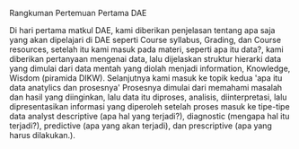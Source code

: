 Rangkuman Pertemuan Pertama DAE

Di hari pertama matkul DAE, kami diberikan penjelasan tentang apa saja yang akan dipelajari di DAE seperti Course syllabus, Grading, dan Course resources,
setelah itu kami masuk pada materi, seperti apa itu data?, kami diberikan pertanyaan mengenai data, lalu dijelaskan struktur hierarki data yang dimulai dari
data mentah yang diolah menjadi information, Knowledge, Wisdom (piramida DIKW). Selanjutnya kami masuk ke topik kedua 'apa itu data anatylics dan prosesnya'
Prosesnya dimulai dari memahami masalah dan hasil yang diinginkan, lalu data itu diproses, analisis, diinterpretasi, lalu dipresentasikan informasi yang diperoleh
setelah proses masuk ke tipe-tipe data analyst descriptive (apa hal yang terjadi?), diagnostic (mengapa hal itu terjadi?), predictive (apa yang akan terjadi), 
dan prescriptive (apa yang harus dilakukan.). 
